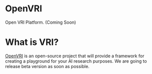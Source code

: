 # OpenVRI
Open VRI Platform. (Coming Soon)

# What is VRI?
[OpenVRI](https://github.com/VRI/OpenVRI) is an open-source project that will provide a framework for creating a playground for your AI research purposes. We are going to release beta version as soon as possible.
